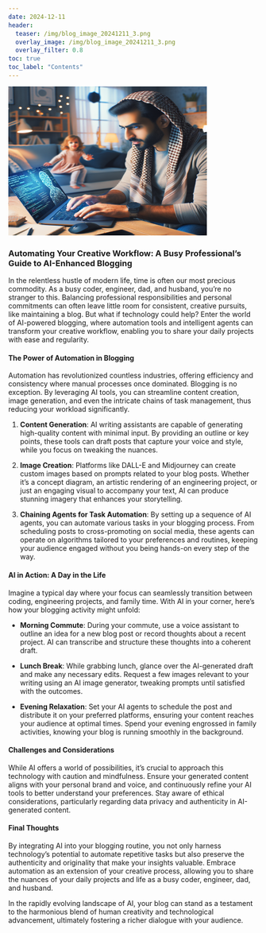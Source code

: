 ```yaml
---
date: 2024-12-11
header:
  teaser: /img/blog_image_20241211_3.png
  overlay_image: /img/blog_image_20241211_3.png
  overlay_filter: 0.8
toc: true
toc_label: "Contents"
---
```


<img src="/img/blog_image_20241211_3.png" width="400px" height="300px">

### Automating Your Creative Workflow: A Busy Professional’s Guide to AI-Enhanced Blogging

In the relentless hustle of modern life, time is often our most precious commodity. As a busy coder, engineer, dad, and husband, you’re no stranger to this. Balancing professional responsibilities and personal commitments can often leave little room for consistent, creative pursuits, like maintaining a blog. But what if technology could help? Enter the world of AI-powered blogging, where automation tools and intelligent agents can transform your creative workflow, enabling you to share your daily projects with ease and regularity.

#### The Power of Automation in Blogging

Automation has revolutionized countless industries, offering efficiency and consistency where manual processes once dominated. Blogging is no exception. By leveraging AI tools, you can streamline content creation, image generation, and even the intricate chains of task management, thus reducing your workload significantly.

1. **Content Generation**: AI writing assistants are capable of generating high-quality content with minimal input. By providing an outline or key points, these tools can draft posts that capture your voice and style, while you focus on tweaking the nuances.

2. **Image Creation**: Platforms like DALL-E and Midjourney can create custom images based on prompts related to your blog posts. Whether it’s a concept diagram, an artistic rendering of an engineering project, or just an engaging visual to accompany your text, AI can produce stunning imagery that enhances your storytelling.

3. **Chaining Agents for Task Automation**: By setting up a sequence of AI agents, you can automate various tasks in your blogging process. From scheduling posts to cross-promoting on social media, these agents can operate on algorithms tailored to your preferences and routines, keeping your audience engaged without you being hands-on every step of the way.

#### AI in Action: A Day in the Life

Imagine a typical day where your focus can seamlessly transition between coding, engineering projects, and family time. With AI in your corner, here’s how your blogging activity might unfold:

- **Morning Commute**:
  During your commute, use a voice assistant to outline an idea for a new blog post or record thoughts about a recent project. AI can transcribe and structure these thoughts into a coherent draft.

- **Lunch Break**:
  While grabbing lunch, glance over the AI-generated draft and make any necessary edits. Request a few images relevant to your writing using an AI image generator, tweaking prompts until satisfied with the outcomes.

- **Evening Relaxation**:
  Set your AI agents to schedule the post and distribute it on your preferred platforms, ensuring your content reaches your audience at optimal times. Spend your evening engrossed in family activities, knowing your blog is running smoothly in the background.

#### Challenges and Considerations

While AI offers a world of possibilities, it’s crucial to approach this technology with caution and mindfulness. Ensure your generated content aligns with your personal brand and voice, and continuously refine your AI tools to better understand your preferences. Stay aware of ethical considerations, particularly regarding data privacy and authenticity in AI-generated content.

#### Final Thoughts

By integrating AI into your blogging routine, you not only harness technology’s potential to automate repetitive tasks but also preserve the authenticity and originality that make your insights valuable. Embrace automation as an extension of your creative process, allowing you to share the nuances of your daily projects and life as a busy coder, engineer, dad, and husband.

In the rapidly evolving landscape of AI, your blog can stand as a testament to the harmonious blend of human creativity and technological advancement, ultimately fostering a richer dialogue with your audience.
